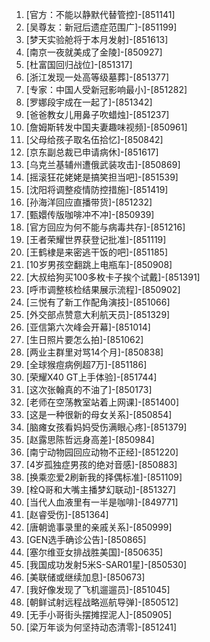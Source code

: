 
1. [官方：不能以静默代替管控]-[851141]
1. [吴尊友：新冠后遗症范围广]-[851199]
1. [梦天实验舱将于本月发射]-[851613]
1. [南京一夜就美成了金陵]-[850927]
1. [杜富国回归战位]-[851317]
1. [浙江发现一处高等级墓葬]-[851377]
1. [专家：中国人受新冠影响最小]-[851282]
1. [罗娜段宇成在一起了]-[851342]
1. [爸爸教女儿用鼻子吹蜡烛]-[851237]
1. [詹姆斯转发中国夫妻趣味视频]-[850961]
1. [父母给孩子取名伍拾忆]-[850842]
1. [京东副总裁已申请病休]-[851617]
1. [乌克兰基辅州遭俄武装攻击]-[850869]
1. [摇滚狂花姥姥是搞笑担当吧]-[851539]
1. [沈阳将调整疫情防控措施]-[851419]
1. [孙海洋回应直播带货]-[851232]
1. [甄嬛传版咖啡冲不冲]-[850939]
1. [官方回应为何不能与病毒共存]-[851216]
1. [王者荣耀世界获登记批准]-[851119]
1. [王鹤棣是来密逃干饭的吧]-[851185]
1. [10岁男孩空翻跳上电瓶车]-[850908]
1. [大叔给狗买100多枚卡子挨个试戴]-[851391]
1. [呼市调整核检结果展示流程]-[850902]
1. [三悦有了新工作配角演技]-[851066]
1. [外交部点赞意大利航天员]-[851329]
1. [亚信第六次峰会开幕]-[851014]
1. [生日照片要怎么拍]-[851062]
1. [两业主群里对骂14个月]-[850838]
1. [全球猴痘病例超7万]-[851186]
1. [荣耀X40 GT上手体验]-[851744]
1. [这次张翰真的不油了]-[850173]
1. [老师在空荡教室站着上网课]-[851400]
1. [这是一种很新的母女关系]-[850854]
1. [脑瘫女孩看妈妈受伤满眼心疼]-[851379]
1. [赵露思陈哲远身高差]-[850984]
1. [南宁动物园回应动物不正经]-[851220]
1. [4岁孤独症男孩的绝对音感]-[850883]
1. [换乘恋爱2刷新我的择偶标准]-[851109]
1. [栓Q哥和大嘴主播梦幻联动]-[851327]
1. [当代人血液里有一半是咖啡]-[849771]
1. [赵睿受伤]-[851364]
1. [唐朝诡事录里的亲戚关系]-[850999]
1. [GEN选手确诊公告]-[850865]
1. [塞尔维亚女排战胜美国]-[850635]
1. [我国成功发射5米S-SAR01星]-[850530]
1. [美联储或继续加息]-[850673]
1. [我好像发现了飞机遛遛员]-[851045]
1. [朝鲜试射远程战略巡航导弹]-[850512]
1. [无手小哥街头摆摊捏泥人]-[850905]
1. [梁万年谈为何坚持动态清零]-[851241]